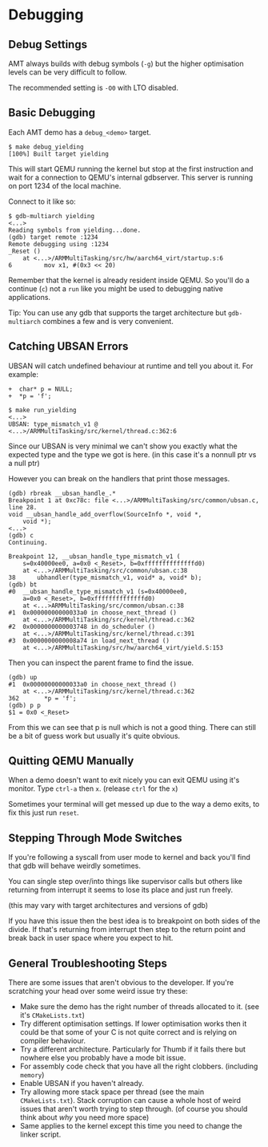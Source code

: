 # Debugging

## Debug Settings

AMT always builds with debug symbols (`-g`) but the higher optimisation levels can be very difficult to follow.

The recommended setting is `-O0` with LTO disabled.

## Basic Debugging

Each AMT demo has a `debug_<demo>` target.

```
$ make debug_yielding
[100%] Built target yielding
```

This will start QEMU running the kernel but stop at the first instruction and wait for a connection to QEMU's internal gdbserver. This server is running on port 1234 of the local machine.

Connect to it like so:
```
$ gdb-multiarch yielding
<...>
Reading symbols from yielding...done.
(gdb) target remote :1234
Remote debugging using :1234
_Reset ()
    at <...>/ARMMultiTasking/src/hw/aarch64_virt/startup.s:6
6         mov x1, #(0x3 << 20)
```

Remember that the kernel is already resident inside QEMU. So you'll do a continue (`c`) not a `run` like you might be used to debugging native applications.

Tip: You can use any gdb that supports the target architecture but `gdb-multiarch` combines a few and is very convenient.

## Catching UBSAN Errors

UBSAN will catch undefined behaviour at runtime and tell you about it. For example:
```
+  char* p = NULL;
+  *p = 'f';
```

```
$ make run_yielding
<...>
UBSAN: type_mismatch_v1 @ <...>/ARMMultiTasking/src/kernel/thread.c:362:6
```

Since our UBSAN is very minimal we can't show you exactly what the expected type and the type we got is here.
(in this case it's a nonnull ptr vs a null ptr)

However you can break on the handlers that print those messages.

```
(gdb) rbreak __ubsan_handle_.*
Breakpoint 1 at 0xc78c: file <...>/ARMMultiTasking/src/common/ubsan.c, line 28.
void __ubsan_handle_add_overflow(SourceInfo *, void *,
    void *);
<...>
(gdb) c
Continuing.

Breakpoint 12, __ubsan_handle_type_mismatch_v1 (
    s=0x40000ee0, a=0x0 <_Reset>, b=0xffffffffffffffd0)
    at <...>/ARMMultiTasking/src/common/ubsan.c:38
38      ubhandler(type_mismatch_v1, void* a, void* b);
(gdb) bt
#0  __ubsan_handle_type_mismatch_v1 (s=0x40000ee0,
    a=0x0 <_Reset>, b=0xffffffffffffffd0)
    at <...>ARMMultiTasking/src/common/ubsan.c:38
#1  0x00000000000033a0 in choose_next_thread ()
    at <...>/ARMMultiTasking/src/kernel/thread.c:362
#2  0x0000000000003748 in do_scheduler ()
    at <...>/ARMMultiTasking/src/kernel/thread.c:391
#3  0x0000000000008a74 in load_next_thread ()
    at <...>/ARMMultiTasking/src/hw/aarch64_virt/yield.S:153
```

Then you can inspect the parent frame to find the issue.

```
(gdb) up
#1  0x00000000000033a0 in choose_next_thread ()
    at <...>/ARMMultiTasking/src/kernel/thread.c:362
362       *p = 'f';
(gdb) p p
$1 = 0x0 <_Reset>
```

From this we can see that p is null which is not a good thing. There can still be a bit of guess work but usually it's quite obvious.

## Quitting QEMU Manually

When a demo doesn't want to exit nicely you can exit QEMU using it's monitor. Type `ctrl-a` then `x`. (release `ctrl` for the `x`)

Sometimes your terminal will get messed up due to the way a demo exits, to fix this just run `reset`.

## Stepping Through Mode Switches

If you're following a syscall from user mode to kernel and back you'll find that gdb will behave weirdly sometimes.

You can single step over/into things like supervisor calls but others like returning from interrupt it seems to lose its place and just run freely.

(this may vary with target architectures and versions of gdb)

If you have this issue then the best idea is to breakpoint on both sides of the divide. If that's returning from interrupt then step to the return point and break back in user space where you expect to hit.

## General Troubleshooting Steps

There are some issues that aren't obvious to the developer. If you're scratching your head over some weird issue try these:
* Make sure the demo has the right number of threads allocated to it. (see it's `CMakeLists.txt`)
* Try different optimisation settings. If lower optimisation works then it could be that some of your C is not quite correct and is relying on compiler behaviour.
* Try a different architecture. Particularly for Thumb if it fails there but nowhere else you probably have a mode bit issue.
* For assembly code check that you have all the right clobbers. (including `memory`)
* Enable UBSAN if you haven't already.
* Try allowing more stack space per thread (see the main `CMakeLists.txt`). Stack corruption can cause a whole host of weird issues that aren't worth trying to step through. (of course you should think about *why* you need more space)
* Same applies to the kernel except this time you need to change the linker script.